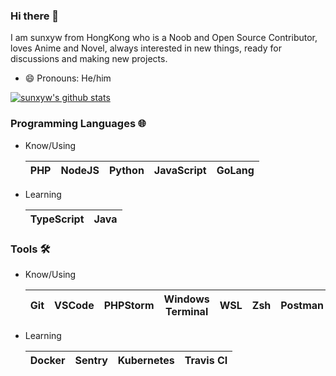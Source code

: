 ### Hi there 👋

I am sunxyw from HongKong who is a Noob and Open Source Contributor, loves Anime and Novel, always interested in new things, ready for discussions and making new projects.

- 😄 Pronouns: He/him

[![sunxyw's github stats](https://github-readme-stats.vercel.app/api?username=sunxyw&show_icons=true&hide_border=true&hide_title=true)](https://github.com/sunxyw)

### Programming Languages 🌐

- Know/Using

  | PHP | NodeJS | Python | JavaScript | GoLang |
  | --- | ------ | ------ | ---------- | ------ |


* Learning

  | TypeScript | Java |
  | ---------- | ---- |


### Tools 🛠️

- Know/Using

  | Git | VSCode | PHPStorm | Windows Terminal | WSL | Zsh | Postman |
  | --- | ------ | -------- | ---------------- | --- | --- | ------- |


* Learning

  | Docker | Sentry | Kubernetes | Travis CI |
  | ------ | ------ | ---------- | --------- |

